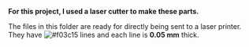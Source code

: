 **For this project, I used a laser cutter to make these parts.**

The files in this folder are ready for directly being sent to a laser printer. They have ![#f03c15](https://placehold.co/800?text=Hello+World&font=roboto) lines and each line is **0.05 mm** thick.
